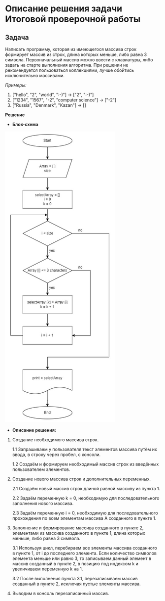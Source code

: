 Описание решения задачи Итоговой проверочной работы
===================================================
## Задача
Написать программу, которая из имеющегося массива строк формирует массив из строк, длина которых меньше, либо равна 3 символа.
Первоначальный массив можно ввести с клавиатуры, либо задать на старте выполнения алгоритма.
При решении не рекомендуется пользоваться коллекциями, лучше обойтись исключительно массивами.

*Примеры:*
1. ["hello", "2", "world", ":-)"] -> ["2", ":-)"]
2. ["1234", "1567", "-2", "computer science"] -> ["-2"]
3. ["Russia", "Denmark", "Kazan"] -> []


**Решение**
* **Блок-схема**

![Блок-схема](Блок-схема_ИПР.jpg)

* **Описание решения:**

1. Создание необходимого массива строк.

   1.1 Запрашиваем у пользователя текст элементов массива путём их ввода, в строку через пробел, с консоли.
   
   1.2 Создаём и формируем необходимый массив строк из введённых пользователем элементов.

2.  Создание нового массива строк и дополнительных переменных.

    2.1 Создаём новый массив строк длиной равной массиву из пункта 1.

    2.2 Задаём переменную k = 0, необходимую для последовательного заполнения нового массива.

    2.3  Задаём переменную i = 0, необходимую для последовательного прохождения по всем элементам массива A созданного в пункте 1.

3. Заполнение и формирование массива созданного в пункте 2, элементами из массива созданного в пункте 1, длина которых меньше, либо равна 3 символа.

   3.1 Используя цикл, перебираем все элементы массива созданного в пункте 1, от i до последнего элемента.
   Если количество символов элемента меньше или равно 3, то записываем данный элемент в массив созданный в пункте 2, в позицию под индексом k и увеличиваем переменную k на 1.

   3.2 После выполнения пункта 3.1, перезаписываем массив созданный в пункте 2, исключая пустые элементы массива.

4. Выводим в консоль перезаписанный массив.

